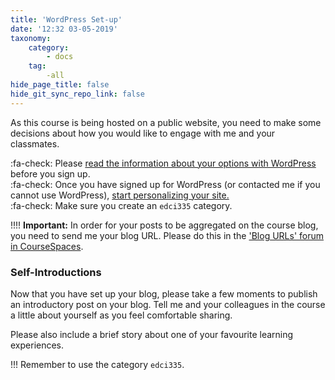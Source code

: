 ```yaml
---
title: 'WordPress Set-up'
date: '12:32 03-05-2019'
taxonomy:
    category:
        - docs
    tag:
        -all
hide_page_title: false
hide_git_sync_repo_link: false
---
```


As this course is being hosted on a public website, you need to make some decisions about how you would like to engage with me and your classmates.

:fa-check: Please [read the information about your options with WordPress](https://edtechuvic.ca/wordpress) before you sign up.<br>
:fa-check: Once you have signed up for WordPress (or contacted me if you cannot use WordPress), [start personalizing your site.](http://edtechuvic.ca/edci335/getting-started-with-wordpress/)<br>
:fa-check: Make sure you create an `edci335` category.<br>

!!!! **Important:** In order for your posts to be aggregated on the course blog, you need to send me your blog URL. Please do this in the ['Blog URLs' forum in CourseSpaces](https://coursespaces.uvic.ca/course/view.php?id=61414&section=0).

### Self-Introductions

Now that you have set up your blog, please take a few moments to publish an introductory post on your blog. Tell me and your colleagues in the course a little about yourself as you feel comfortable sharing.

Please also include a brief story about one of your favourite learning experiences.

!!! Remember to use the category `edci335`.
